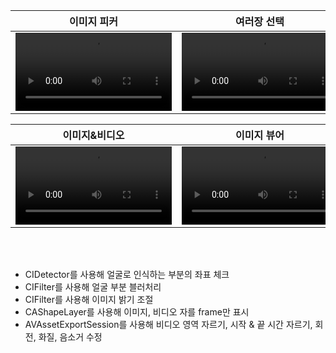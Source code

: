 |이미지 피커|여러장 선택|비디오 피커|
|---|---|---|
|<video controls autoplay width="250"><source src="./single_gallery.mp4" type="video/mp4"/></video>|<video controls autoplay width="250"><source src="./multi_gallery.mp4" type="video/mp4"/></video>|<video controls autoplay width="250"><source src="./video.mp4" type="video/mp4"/></video>|

|이미지&비디오|이미지 뷰어|시스템 카메라 촬영후 편집|
|---|---|---|
|<video controls autoplay width="250"><source src="./chat.mp4" type="video/mp4"/></video>|<video controls autoplay width="250"><source src="./update.mp4" type="video/mp4"/></video>|<video controls autoplay width="250"><source src="./systemVideo.mp4" type="video/mp4"/></video>|

<br><br>

- CIDetector를 사용해 얼굴로 인식하는 부분의 좌표 체크
- CIFilter를 사용해 얼굴 부분 블러처리
- CIFilter를 사용해 이미지 밝기 조절
- CAShapeLayer를 사용해 이미지, 비디오 자를 frame만 표시
- AVAssetExportSession를 사용해 비디오 영역 자르기, 시작 & 끝 시간 자르기, 회전, 화질, 음소거 수정